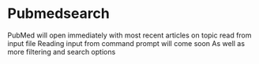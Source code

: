 # Pubmedsearch
PubMed will open immediately with most recent articles on topic read from input file
Reading input from command prompt will come soon 
As well as more filtering and search options
